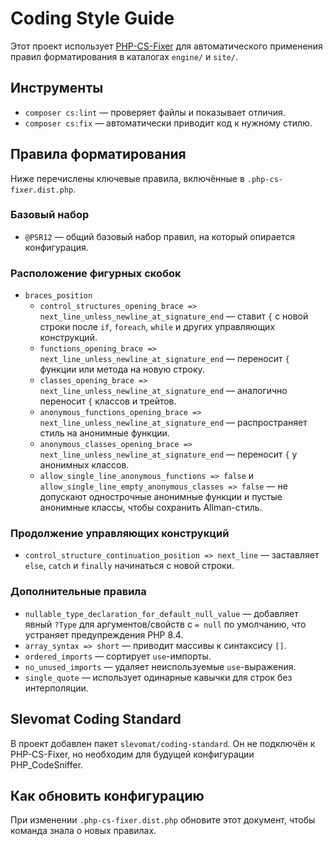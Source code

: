 # Coding Style Guide

Этот проект использует [PHP-CS-Fixer](https://github.com/PHP-CS-Fixer/PHP-CS-Fixer) для автоматического применения правил форматирования в каталогах `engine/` и `site/`.

## Инструменты

- `composer cs:lint` — проверяет файлы и показывает отличия.
- `composer cs:fix` — автоматически приводит код к нужному стилю.

## Правила форматирования

Ниже перечислены ключевые правила, включённые в `.php-cs-fixer.dist.php`.

### Базовый набор

- `@PSR12` — общий базовый набор правил, на который опирается конфигурация.

### Расположение фигурных скобок

- `braces_position`
  - `control_structures_opening_brace => next_line_unless_newline_at_signature_end` — ставит `{` с новой строки после `if`, `foreach`, `while` и других управляющих конструкций.
  - `functions_opening_brace => next_line_unless_newline_at_signature_end` — переносит `{` функции или метода на новую строку.
  - `classes_opening_brace => next_line_unless_newline_at_signature_end` — аналогично переносит `{` классов и трейтов.
  - `anonymous_functions_opening_brace => next_line_unless_newline_at_signature_end` — распространяет стиль на анонимные функции.
  - `anonymous_classes_opening_brace => next_line_unless_newline_at_signature_end` — переносит `{` у анонимных классов.
  - `allow_single_line_anonymous_functions => false` и `allow_single_line_empty_anonymous_classes => false` — не допускают однострочные анонимные функции и пустые анонимные классы, чтобы сохранить Allman-стиль.

### Продолжение управляющих конструкций

- `control_structure_continuation_position => next_line` — заставляет `else`, `catch` и `finally` начинаться с новой строки.

### Дополнительные правила

- `nullable_type_declaration_for_default_null_value` — добавляет явный `?Type` для аргументов/свойств с `= null` по умолчанию, что устраняет предупреждения PHP 8.4.
- `array_syntax => short` — приводит массивы к синтаксису `[]`.
- `ordered_imports` — сортирует `use`-импорты.
- `no_unused_imports` — удаляет неиспользуемые `use`-выражения.
- `single_quote` — использует одинарные кавычки для строк без интерполяции.

## Slevomat Coding Standard

В проект добавлен пакет `slevomat/coding-standard`. Он не подключён к PHP-CS-Fixer, но необходим для будущей конфигурации PHP_CodeSniffer.

## Как обновить конфигурацию

При изменении `.php-cs-fixer.dist.php` обновите этот документ, чтобы команда знала о новых правилах.
